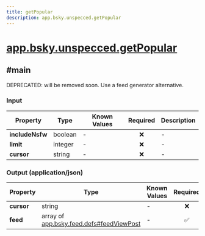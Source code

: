 ```yaml
---
title: getPopular
description: app.bsky.unspecced.getPopular
---
```


# [app.bsky.unspecced.getPopular](https://github.com/myConsciousness/atproto.dart/blob/main/lexicons/app/bsky/unspecced/getPopular.json)

## #main

DEPRECATED: will be removed soon. Use a feed generator alternative.

### Input

| Property | Type | Known Values | Required | Description |
| --- | --- | --- | :---: | --- |
| **includeNsfw** | boolean | - | ❌ | - |
| **limit** | integer | - | ❌ | - |
| **cursor** | string | - | ❌ | - |

### Output (application/json)

| Property | Type | Known Values | Required | Description |
| --- | --- | --- | :---: | --- |
| **cursor** | string | - | ❌ | - |
| **feed** | array of [app.bsky.feed.defs#feedViewPost](../../../../lexicons/app/bsky/feed/defs.md#feedviewpost) | - | ✅ | - |
